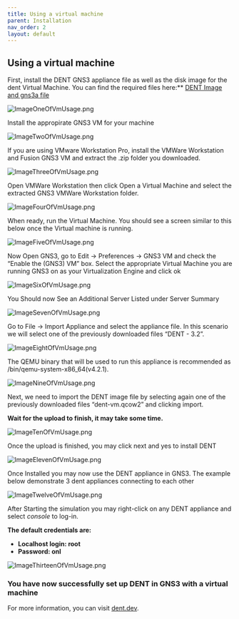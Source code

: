 ```yaml
---
title: Using a virtual machine
parent: Installation
nav_order: 2
layout: default
---
```


## Using a virtual machine

First, install the DENT GNS3 appliance file as well as the disk
image for the dent Virtual Machine. You can find the required files
here:\*\* [DENT Image and gns3a file](https://1drv.ms/f/s!AkTUp6FU_dW0gt4dlXatZOhyr8boog?e=Ltqpa5.)

![ImageOneOfVmUsage.png](../Images/ImagesForGNS3/ImageOneOfVmUsage.png)

Install the appropirate GNS3 VM for your machine

![ImageTwoOfVmUsage.png](../Images/ImagesForGNS3/ImageTwoOfVmUsage.png)

If you are using VMware Workstation Pro, install the VMWare
Workstation and Fusion GNS3 VM and extract the .zip folder you
downloaded.

![ImageThreeOfVmUsage.png](../Images/ImagesForGNS3/ImageThreeOfVmUsage.png)

Open VMWare Workstation then click Open a Virtual Machine and
select the extracted GNS3 VMWare Workstation folder.

![ImageFourOfVmUsage.png](../Images/ImagesForGNS3/ImageFourOfVmUsage.png)

When ready, run the Virtual Machine. You should see a screen
similar to this below once the Virtual machine is running.

![ImageFiveOfVmUsage.png](../Images/ImagesForGNS3/ImageFiveOfVmUsage.png)

Now Open GNS3, go to Edit -> Preferences -> GNS3 VM and check
the “Enable the (GNS3) VM” box. Select the appropriate Virtual
Machine you are running GNS3 on as your Virtualization Engine
and click ok

![ImageSixOfVmUsage.png](../Images/ImagesForGNS3/ImageSixOfVmUsage.png)

You Should now See an Additional Server Listed under Server Summary

![ImageSevenOfVmUsage.png](../Images/ImagesForGNS3/ImageSevenOfVmUsage.png)

Go to File -> Import Appliance and select the appliance file.
In this scenario we will select one of the previously downloaded
files “DENT - 3.2”.

![ImageEightOfVmUsage.png](../Images/ImagesForGNS3/ImageEightOfVmUsage.png)

The QEMU binary that will be used to run this appliance is
recommended as /bin/qemu-system-x86_64(v4.2.1).

![ImageNineOfVmUsage.png](../Images/ImagesForGNS3/ImageNineOfVmUsage.png)

Next, we need to import the DENT image file by selecting again
one of the previously downloaded files “dent-vm.qcow2” and clicking
import.

**Wait for the upload to finish, it may take some time.**

![ImageTenOfVmUsage.png](../Images/ImagesForGNS3/ImageTenOfVmUsage.png)

Once the upload is finished, you may click next and yes to
install DENT

![ImageElevenOfVmUsage.png](../Images/ImagesForGNS3/ImageElevenOfVmUsage.png)

Once Installed you may now use the DENT appliance in GNS3.
The example below demonstrate 3 dent appliances connecting to
each other

![ImageTwelveOfVmUsage.png](../Images/ImagesForGNS3/ImageTwelveOfVmUsage.png)

After Starting the simulation you may right-click on any DENT
appliance and select _console_ to log-in.

**The default credentials are:**

- **Localhost login: root**
- **Password: onl**

![ImageThirteenOfVmUsage.png](../Images/ImagesForGNS3/ImageThirteenOfVmUsage.png)

### You have now successfully set up DENT in GNS3 with a virtual machine

For more information, you can visit [dent.dev](https://dent.dev).
